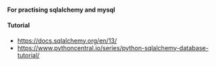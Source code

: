 #### For practising sqlalchemy and mysql

#### Tutorial
- https://docs.sqlalchemy.org/en/13/
- https://www.pythoncentral.io/series/python-sqlalchemy-database-tutorial/
